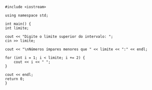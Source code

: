     #include <iostream>

    using namespace std;

    int main() {
    int limite;

    cout << "Digite o limite superior do intervalo: ";
    cin >> limite;

    cout << "\nNúmeros ímpares menores que " << limite << ":" << endl;

    for (int i = 1; i < limite; i += 2) {
        cout << i << " ";
    }

    cout << endl;
    return 0;
    }
